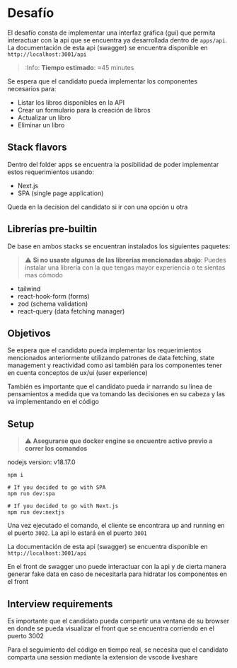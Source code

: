 # Desafío

El desafío consta de implementar una interfaz gráfica (gui) que permita interactuar con la api que se encuentra ya desarrollada dentro de `apps/api`. La documentación de esta api (swagger) se encuentra disponible en `http://localhost:3001/api`

> :Info: **Tiempo estimado**: ≈45 minutes

Se espera que el candidato pueda implementar los componentes necesarios para:

- Listar los libros disponibles en la API
- Crear un formulario para la creación de libros
- Actualizar un libro
- Eliminar un libro

## Stack flavors

Dentro del folder apps se encuentra la posibilidad de poder implementar estos requerimientos usando:

- Next.js
- SPA (single page application)

Queda en la decision del candidato si ir con una opción u otra

## Librerías pre-builtin

De base en ambos stacks se encuentran instalados los siguientes paquetes:

> :warning: **Si no usaste algunas de las librerías mencionadas abajo**: Puedes instalar una librería con la que tengas mayor experiencia o te sientas mas cómodo

- tailwind
- react-hook-form (forms)
- zod (schema validation)
- react-query (data fetching manager)

## Objetivos

Se espera que el candidato pueda implementar los requerimientos mencionados anteriormente utilizando patrones de data fetching, state management y reactividad como asi también para los componentes tener en cuenta conceptos de ux/ui (user experience)

También es importante que el candidato pueda ir narrando su linea de pensamientos a medida que va tomando las decisiones en su cabeza y las va implementando en el código

## Setup

> :warning: **Asegurarse que docker engine se encuentre activo previo a correr los comandos**

nodejs version: v18.17.0

```
npm i

# If you decided to go with SPA
npm run dev:spa

# If you decided to go with Next.js
npm run dev:nextjs
```

Una vez ejecutado el comando, el cliente se encontrara up and running en el puerto `3002`. La api lo estará en el puerto `3001`

La documentación de esta api (swagger) se encuentra disponible en `http://localhost:3001/api`

En el front de swagger uno puede interactuar con la api y de cierta manera generar fake data en caso de necesitarla para hidratar los componentes en el front

## Interview requirements

Es importante que el candidato pueda compartir una ventana de su browser en donde se pueda visualizar el front que se encuentra corriendo en el puerto 3002

Para el seguimiento del código en tiempo real, se necesita que el candidato comparta una session mediante la extension de vscode liveshare
